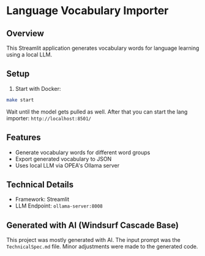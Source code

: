 # Language Vocabulary Importer

## Overview
This Streamlit application generates vocabulary words for language learning using a local LLM.

## Setup
1. Start with Docker:
```bash
make start
```

Wait until the model gets pulled as well. After that you can start the lang importer: `http://localhost:8501/`

## Features
- Generate vocabulary words for different word groups
- Export generated vocabulary to JSON
- Uses local LLM via OPEA's Ollama server

## Technical Details
- Framework: Streamlit
- LLM Endpoint: `ollama-server:8008`

## Generated with AI (Windsurf Cascade Base)

This project was mostly generated with AI. The input prompt was the `TechnicalSpec.md` file.
Minor adjustments were made to the generated code.

